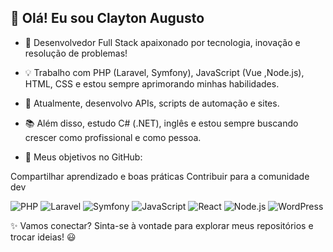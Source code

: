 ## 👋 Olá! Eu sou Clayton Augusto

- 🚀 Desenvolvedor Full Stack apaixonado por tecnologia, inovação e resolução de problemas!

- 💡 Trabalho com PHP (Laravel, Symfony), JavaScript (Vue ,Node.js), HTML, CSS e estou sempre aprimorando minhas habilidades.

- 🎯 Atualmente, desenvolvo APIs, scripts de automação e sites.

- 📚 Além disso, estudo C# (.NET), inglês e estou sempre buscando crescer como profissional e como pessoa.
  
- 🔗 Meus objetivos no GitHub:

 Compartilhar aprendizado e boas práticas
 Contribuir para a comunidade dev

![PHP](https://img.shields.io/badge/PHP-777BB4?style=for-the-badge&logo=php&logoColor=white)
![Laravel](https://img.shields.io/badge/Laravel-FF2D20?style=for-the-badge&logo=laravel&logoColor=white)
![Symfony](https://img.shields.io/badge/Symfony-000000?style=for-the-badge&logo=symfony&logoColor=white)
![JavaScript](https://img.shields.io/badge/JavaScript-F7DF1E?style=for-the-badge&logo=javascript&logoColor=black)
![React](https://img.shields.io/badge/React-61DAFB?style=for-the-badge&logo=react&logoColor=black)
![Node.js](https://img.shields.io/badge/Node.js-339933?style=for-the-badge&logo=node.js&logoColor=white)
![WordPress](https://img.shields.io/badge/WordPress-21759B?style=for-the-badge&logo=wordpress&logoColor=white)

✨ Vamos conectar? Sinta-se à vontade para explorar meus repositórios e trocar ideias! 😃
